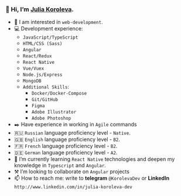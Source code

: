  ### 👋 Hi, I’m [Julia Koroleva](https://julkoroleva.github.io/Portfolio/).
- 👀 I am interested in `web-development`.
- :computer: Development experience:
  - `JavaScript/TypeScript`
  - `HTML/CSS (Sass)`
  - `Angular`
  - `React/Redux`
  - `React Native`
  - `Vue/Vuex`
  - `Node.js/Express`
  - `MongoDB`
  - `Additional Skills`: 
     - `Docker/Docker-Compose`
     - `Git/GitHub`
     - `Figma`
     - `Adobe Illustrator`
     - `Adobe Photoshop`
- :black_nib: Have experience in working in `Agile` commands
- :ru: `Russian` language proficiency level - `Native`.
- :gb: `English` language proficiency level - `B2`.
- :fr: `French` language proficiency level - `B2`.
- :de: `German` language proficiency level - `A2`.
- :notebook_with_decorative_cover: I’m currently learning `React Native` technologies and deepen my knowledge in `Typescript` and `Angular`.
- :hammer_and_pick:	 I’m looking to collaborate on `Angular` projects
- 📫 How to reach me: write to **telegram** `@KorolevaDev` or **LinkedIn** `http://www.linkedin.com/in/julia-koroleva-dev`
